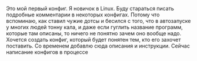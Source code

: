 Это мой первый конфиг. Я новичок в Linux. Буду стараться писать подробные комментарии в некоторых конфигах. Потому что вспоминаю, как ставил чужие дотсы и бесился с того, что в автозапуске у многих людей тонну кала, и даже если гуглить название программ, которые там описаны, то ничего не понятно зачем оно вообще надо. Хочется создать конфиг, который будет понятен тем, кто его захочет поставить. Со временем добавлю сюда описания и инструкции. Сейчас написание конфигов в процессе
